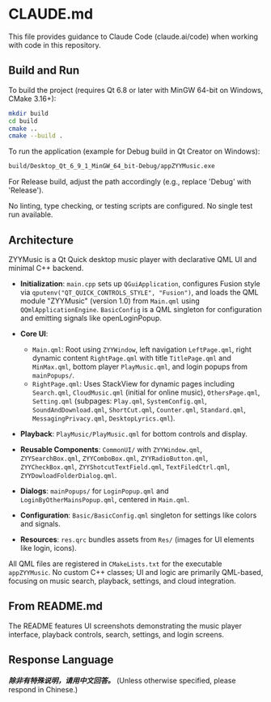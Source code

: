 # CLAUDE.md

This file provides guidance to Claude Code (claude.ai/code) when working with code in this repository.

## Build and Run

To build the project (requires Qt 6.8 or later with MinGW 64-bit on Windows, CMake 3.16+):

```bash
mkdir build
cd build
cmake ..
cmake --build .
```

To run the application (example for Debug build in Qt Creator on Windows):

```bash
build/Desktop_Qt_6_9_1_MinGW_64_bit-Debug/appZYYMusic.exe
```

For Release build, adjust the path accordingly (e.g., replace 'Debug' with 'Release').

No linting, type checking, or testing scripts are configured. No single test run available.

## Architecture

ZYYMusic is a Qt Quick desktop music player with declarative QML UI and minimal C++ backend.

- **Initialization**: `main.cpp` sets up `QGuiApplication`, configures Fusion style via `qputenv("QT_QUICK_CONTROLS_STYLE", "Fusion")`, and loads the QML module "ZYYMusic" (version 1.0) from `Main.qml` using `QQmlApplicationEngine`. `BasicConfig` is a QML singleton for configuration and emitting signals like openLoginPopup.

- **Core UI**:
  - `Main.qml`: Root using `ZYYWindow`, left navigation `LeftPage.qml`, right dynamic content `RightPage.qml` with title `TitlePage.qml` and `MinMax.qml`, bottom player `PlayMusic.qml`, and login popups from `mainPopups/`.
  - `RightPage.qml`: Uses StackView for dynamic pages including `Search.qml`, `CloudMusic.qml` (initial for online music), `OthersPage.qml`, `Setting.qml` (subpages: `Play.qml`, `SystemConfig.qml`, `SoundAndDownload.qml`, `ShortCut.qml`, `Counter.qml`, `Standard.qml`, `MessagingPrivacy.qml`, `DesktopLyrics.qml`).

- **Playback**: `PlayMusic/PlayMusic.qml` for bottom controls and display.

- **Reusable Components**: `CommonUI/` with `ZYYWindow.qml`, `ZYYSearchBox.qml`, `ZYYComboBox.qml`, `ZYYRadioButton.qml`, `ZYYCheckBox.qml`, `ZYYShotcutTextField.qml`, `TextFiledCtrl.qml`, `ZYYDowloadFolderDialog.qml`.

- **Dialogs**: `mainPopups/` for `LoginPopup.qml` and `LoginByOtherMainsPopup.qml`, centered in `Main.qml`.

- **Configuration**: `Basic/BasicConfig.qml` singleton for settings like colors and signals.

- **Resources**: `res.qrc` bundles assets from `Res/` (images for UI elements like login, icons).

All QML files are registered in `CMakeLists.txt` for the executable `appZYYMusic`. No custom C++ classes; UI and logic are primarily QML-based, focusing on music search, playback, settings, and cloud integration.

## From README.md

The README features UI screenshots demonstrating the music player interface, playback controls, search, settings, and login screens.

## Response Language

***除非有特殊说明，请用中文回答。*** (Unless otherwise specified, please respond in Chinese.)
